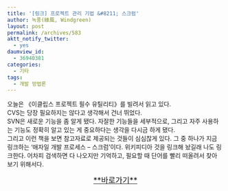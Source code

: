 ```yaml
---
title: '[링크] 프로젝트 관리 기법 &#8211; 스크럼'
author: 녹풍(綠風, Windgreen)
layout: post
permalink: /archives/583
aktt_notify_twitter:
  - yes
daumview_id:
  - 36940381
categories:
  - 기타
tags:
  - 개발 방법론
---
```

오늘은 《이클립스 프로젝트 필수 유틸리티》를 빌려서 읽고 있다.  
CVS는 당장 필요하지는 않다고 생각해서 건너 뛰었다.  
SVN은 새로운 기능을 좀 알게 됐다. 자잘한 기능들을 세부적으로, 그리고 자주 사용하는 기능도 정확히 알고 있는 게 중요하다는 생각을 다시금 하게 됐다.  
그리고 이런 책을 보면 참고자료로 제공되는 것들이 심심찮게 있다. 그 중 하나가 지금 링크하는 &#8216;애자일 개발 프로세스 &#8211; 스크럼&#8217;이다. 위키피디아 것을 링크해 놨길래 나도 링크한다. 어차피 검색하면 다 나오지만 기억하고, 필요할 때 단어를 빨리 떠올려서 찾아 보기 위해서다.<A href="http://ko.wikipedia.org/wiki/%EC%8A%A4%ED%81%AC%EB%9F%BC\_(%EC%95%A0%EC%9E%90%EC%9D%BC\_%EA%B0%9C%EB%B0%9C\_%ED%94%84%EB%A1%9C%EC%84%B8%EC%8A%A4)" target=\_blank>

  
<P align=center><FONT size=4>**바로가기**</FONT></A>